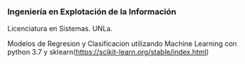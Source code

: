 ### Ingeniería en Explotación de la Información 

Licenciatura en Sistemas. UNLa.

Modelos de Regresion y Clasificacion utilizando Machine Learning con python 3.7 y sklearn(https://scikit-learn.org/stable/index.html)
